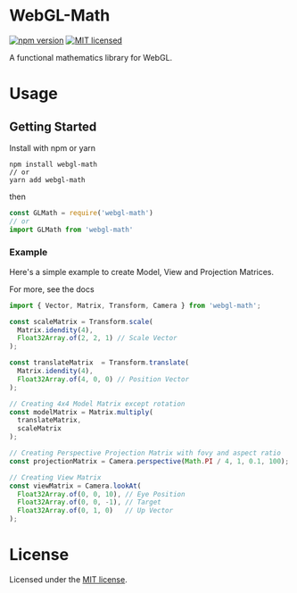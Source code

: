 # WebGL-Math
[![npm version](https://img.shields.io/npm/v/webgl-math.svg?style=flat)](https://www.npmjs.com/package/webgl-math)
[![MIT licensed](https://img.shields.io/badge/license-MIT-blue.svg?style=flat)](LICENSE)

A functional mathematics library for WebGL. 

# Usage

## Getting Started
Install with npm or yarn
```
npm install webgl-math
// or
yarn add webgl-math
```
 then

```js
const GLMath = require('webgl-math')
// or
import GLMath from 'webgl-math'
```

### Example
Here's a simple example to create Model, View and Projection Matrices.

For more, see the docs
```js
import { Vector, Matrix, Transform, Camera } from 'webgl-math';

const scaleMatrix = Transform.scale(
  Matrix.idendity(4), 
  Float32Array.of(2, 2, 1) // Scale Vector
);

const translateMatrix  = Transform.translate(
  Matrix.idendity(4),
  Float32Array.of(4, 0, 0) // Position Vector
);

// Creating 4x4 Model Matrix except rotation
const modelMatrix = Matrix.multiply(
  translateMatrix,
  scaleMatrix
);

// Creating Perspective Projection Matrix with fovy and aspect ratio
const projectionMatrix = Camera.perspective(Math.PI / 4, 1, 0.1, 100);

// Creating View Matrix
const viewMatrix = Camera.lookAt(
  Float32Array.of(0, 0, 10), // Eye Position
  Float32Array.of(0, 0, -1), // Target
  Float32Array.of(0, 1, 0)   // Up Vector
);
```

# License
Licensed under the [MIT license](LICENSE).
